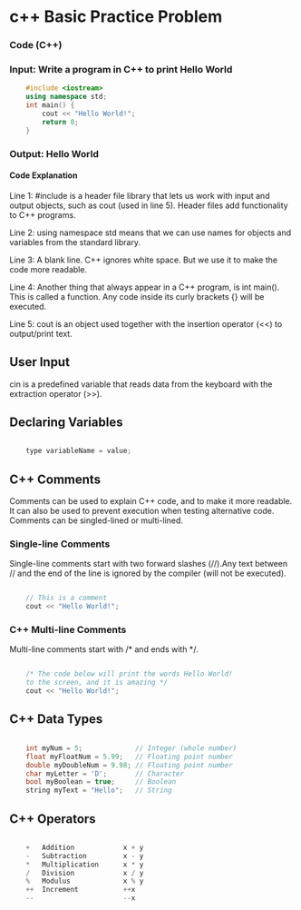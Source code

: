 # c++ Basic Practice Problem

### Code (C++)
### Input: Write a program in C++ to print Hello World

```cpp
    #include <iostream>
    using namespace std;
    int main() {
        cout << "Hello World!";
        return 0;
    }
```
### Output: Hello World

#### Code Explanation

Line 1: #include <iostream> is a header file library that lets us work with input and output objects, such as cout (used in line 5). Header files add functionality to C++ programs.

Line 2: using namespace std means that we can use names for objects and variables from the standard library.

Line 3: A blank line. C++ ignores white space. But we use it to make the code more readable.

Line 4: Another thing that always appear in a C++ program, is int main(). This is called a function. Any code inside its curly brackets {} will be executed.

Line 5: cout is an object used together with the insertion operator (<<) to output/print text.

## User Input
cin is a predefined variable that reads data from the keyboard with the extraction operator (>>).

## Declaring Variables
```cpp

    type variableName = value;

```

## C++ Comments
Comments can be used to explain C++ code, and to make it more readable. It can also be used to prevent execution when testing alternative code. Comments can be singled-lined or multi-lined.

### Single-line Comments
Single-line comments start with two forward slashes (//).Any text between // and the end of the line is ignored by the compiler (will not be executed).

```cpp

    // This is a comment
    cout << "Hello World!";

```
### C++ Multi-line Comments
Multi-line comments start with /* and ends with */.

```cpp

    /* The code below will print the words Hello World!
    to the screen, and it is amazing */
    cout << "Hello World!";

```

## C++ Data Types

```cpp

    int myNum = 5;             // Integer (whole number)
    float myFloatNum = 5.99;   // Floating point number
    double myDoubleNum = 9.98; // Floating point number
    char myLetter = 'D';       // Character
    bool myBoolean = true;     // Boolean
    string myText = "Hello";   // String

```

## C++ Operators

```cpp

    +	Addition		    x + y	
    -	Subtraction		    x - y	
    *	Multiplication		x * y	
    /	Division	    	x / y	
    %	Modulus	        	x % y	
    ++	Increment	       	++x	
    --	                    --x	

```